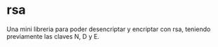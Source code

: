 # rsa
Una mini libreria para poder desencriptar y encriptar con rsa, teniendo previamente las claves N, D y E.
